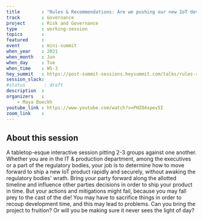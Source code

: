 ```yaml
---
title        : "Rules & Recommendations: Are we pushing our new IoT device out correctly?"
track        : Governance
project      : Risk and Governance
type         : working-session
topics       :
featured     :
event        : mini-summit
when_year    : 2021
when_month   : Jun
when_day     : Tue
when_time    : WS-3
hey_summit   : https://post-summit-sessions.heysummit.com/talks/rules-recommendations-are-we-pushing-our-new-iot-device-out-correctly/
session_slack:
#status       : draft
description  :
organizers   :
    - Maya Boeckh
youtube_link : https://www.youtube.com/watch?v=PHZO4xpev5I
zoom_link    : 
---
```


## About this session
A tabletop-esque interactive session pitting 2-3 groups against one another.
Whether you are in the IT & production department, among the executives or a part of the regulatory bodies, your job is to determine how to move forward to ship a new IoT product rapidly and securely, without awaking the regulatory bodies' wrath.
Bring your party forward along the allotted timeline and influence other parties decisions in order to ship your product in time. But your actions and mitigations might fail, because you may fall prey to the cast of the die! You may have to sacrifice things in order to recoup development time, and this may lead to problems.
Can you bring the project to fruition? Or will you be making sure it never sees the light of day?
